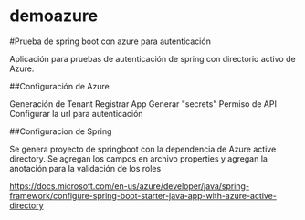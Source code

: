 # demoazure
#Prueba de spring boot con azure para autenticación

Aplicación para pruebas de autenticación de spring con directorio activo de Azure.

##Configuración de Azure

Generación de Tenant
Registrar App
Generar "secrets"
Permiso de API
Configurar la url para autenticación

##Configuracion de Spring

Se genera proyecto de springboot con la dependencia de Azure active directory. Se agregan los campos en archivo properties y agregan la anotación para la validación de los roles

https://docs.microsoft.com/en-us/azure/developer/java/spring-framework/configure-spring-boot-starter-java-app-with-azure-active-directory